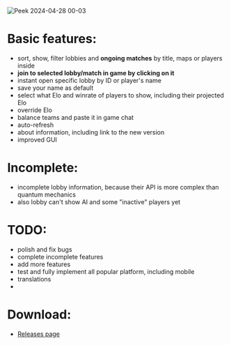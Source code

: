 ![Peek 2024-04-28 00-03](https://github.com/DjSapsan/AoE-2-DE-Lobby-Simulator/assets/12209464/70482f2e-6c13-44b9-a7d6-15c1b0d045fd)

# Basic features:
- sort, show, filter lobbies and **ongoing matches** by title, maps or players inside
- **join to selected lobby/match in game by clicking on it**
- instant open specific lobby by ID or player's name
- save your name as default
- select what Elo and winrate of players to show, including their projected Elo
- override Elo
- balance teams and paste it in game chat
- auto-refresh
- about information, including link to the new version
- improved GUI

# Incomplete:
- incomplete lobby information, because their API is more complex than quantum mechanics
- also lobby can't show AI and some "inactive" players yet

# TODO:
- polish and fix bugs
- complete incomplete features
- add more features
- test and fully implement all popular platform, including mobile
- translations
- 
# Download:
- [Releases page](https://github.com/DjSapsan/GoBalanceAgePublic/releases/tag/release)
